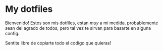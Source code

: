 # My dotfiles
Bienvenido! Estos son mis dotfiles, estan *muy* a mi medida, probablemente sean 
del agrado de todos, pero tal vez te sirvan para basarte en alguna config.

Sentite libre de copiarte todo el codigo que quieras!
